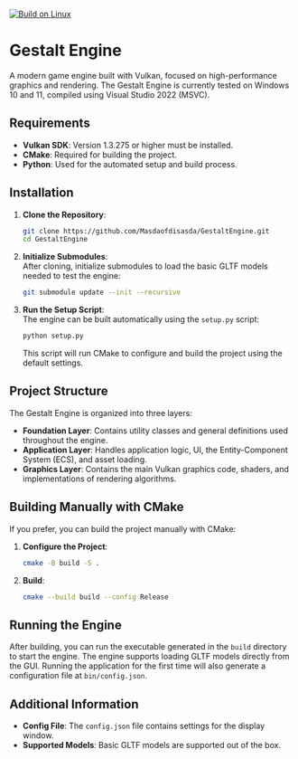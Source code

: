 [![Build on Linux](https://github.com/Masdaofdisasda/GestaltEngine/actions/workflows/linux.yml/badge.svg?branch=main)](https://github.com/Masdaofdisasda/GestaltEngine/actions/workflows/linux.yml)

# Gestalt Engine

A modern game engine built with Vulkan, focused on high-performance graphics and rendering. The Gestalt Engine is currently tested on Windows 10 and 11, compiled using Visual Studio 2022 (MSVC).

## Requirements

- **Vulkan SDK**: Version 1.3.275 or higher must be installed.
- **CMake**: Required for building the project.
- **Python**: Used for the automated setup and build process.

## Installation

1. **Clone the Repository**:
    ```bash
    git clone https://github.com/Masdaofdisasda/GestaltEngine.git
    cd GestaltEngine
    ```

2. **Initialize Submodules**:  
   After cloning, initialize submodules to load the basic GLTF models needed to test the engine:
    ```bash
    git submodule update --init --recursive
    ```

3. **Run the Setup Script**:  
   The engine can be built automatically using the `setup.py` script:
    ```bash
    python setup.py
    ```
    This script will run CMake to configure and build the project using the default settings.

## Project Structure

The Gestalt Engine is organized into three layers:

- **Foundation Layer**: Contains utility classes and general definitions used throughout the engine.
- **Application Layer**: Handles application logic, UI, the Entity-Component System (ECS), and asset loading.
- **Graphics Layer**: Contains the main Vulkan graphics code, shaders, and implementations of rendering algorithms.

## Building Manually with CMake

If you prefer, you can build the project manually with CMake:

1. **Configure the Project**:
    ```bash
    cmake -B build -S .
    ```

2. **Build**:
    ```bash
    cmake --build build --config Release
    ```

## Running the Engine

After building, you can run the executable generated in the `build` directory to start the engine. The engine supports loading GLTF models directly from the GUI. Running the application for the first time will also generate a configuration file at `bin/config.json`.

## Additional Information

- **Config File**: The `config.json` file contains settings for the display window.
- **Supported Models**: Basic GLTF models are supported out of the box.
